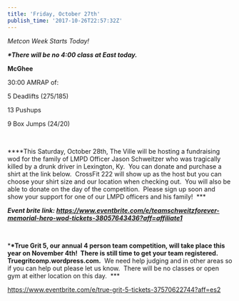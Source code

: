 ```yaml
---
title: 'Friday, October 27th'
publish_time: '2017-10-26T22:57:32Z'
---
```


*Metcon Week Starts Today!*

***\*There will be no 4:00 class at East today.***

**McGhee**

30:00 AMRAP of:

5 Deadlifts (275/185)

13 Pushups

9 Box Jumps (24/20)

 

***\*This Saturday, October 28th, The Ville will be hosting a
fundraising wod for the family of LMPD Officer Jason Schweitzer who was
tragically killed by a drunk driver in Lexington, Ky.  You can donate
and purchase a shirt at the link below.  CrossFit 222 will show up as
the host but you can choose your shirt size and our location when
checking out.  You will also be able to donate on the day of the
competition.  Please sign up soon and show your support for one of our
LMPD officers and his family!  ***

***Event brite
link: <https://www.eventbrite.com/e/teamschweitzforever-memorial-hero-wod-tickets-38057643436?aff=affiliate1>***

 

***\*****True Grit 5, our annual 4 person team competition, will take
place this year on November 4th!  There is still time to get your team
registered. Truegritcomp.wordpress.com.******  We need help judging and
in other areas so if you can help out please let us know.  There will be
no classes or open gym at either location on this day.  ***

<https://www.eventbrite.com/e/true-grit-5-tickets-37570622744?aff=es2>
